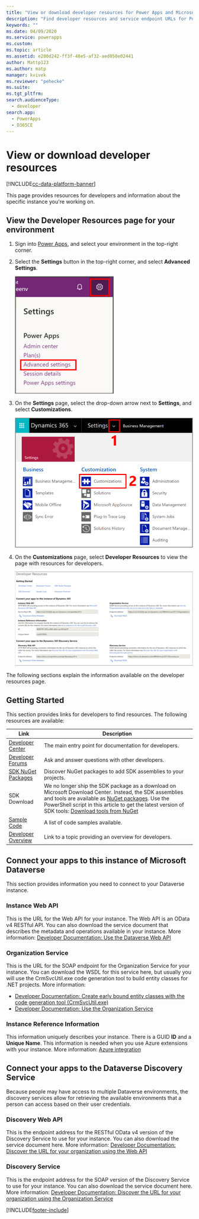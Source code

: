 ```yaml
---
title: "View or download developer resources for Power Apps and Microsoft Dataverse | MicrosoftDocs"
description: "Find developer resources and service endpoint URLs for Power Apps and Microsoft Dataverse"
keywords: ""
ms.date: 04/09/2020
ms.service: powerapps
ms.custom: 
ms.topic: article
ms.assetid: e200d242-ff3f-48e5-af32-aed050e02441
author: Mattp123
ms.author: matp
manager: kvivek
ms.reviewer: "pehecke"
ms.suite: 
ms.tgt_pltfrm: 
search.audienceType: 
  - developer
search.app: 
  - PowerApps
  - D365CE
---
```


# View or download developer resources

[!INCLUDE[cc-data-platform-banner](../../includes/cc-data-platform-banner.md)]

This page provides resources for developers and information about the specific instance you're working on. 

## View the Developer Resources page for your environment

1. Sign into [Power Apps](https://make.powerapps.com), and select your environment in the top-right corner.

1. Select the **Settings** button in the top-right corner, and select **Advanced Settings**.

    ![Advanced Customizations](media/advanced-customizations-menu.png)

1. On the **Settings** page, select the drop-down arrow next to **Settings**, and select **Customizations**.

    ![Select Customizations](media/dev-customization.png)

1. On the **Customizations** page, select **Developer Resources** to view the page with resources for developers.

    ![Developer Resources page](media/developer-resources-page.png)

The following sections explain the information available on the developer resources page.

## Getting Started 

This section provides links for developers to find resources. The following resources are available:


|Link |Description|
|---------|---------|
|[Developer Center](../../index.yml)|The main entry point for documentation for developers.|
|[Developer Forums](https://go.microsoft.com/fwlink/?LinkId=550993)|Ask and answer questions with other developers.|
|[SDK NuGet Packages](https://go.microsoft.com/fwlink/?LinkId=550994)|Discover NuGet packages to add SDK assemblies to your projects.|
|SDK Download|We no longer ship the SDK package as a download on Microsoft Download Center. Instead, the SDK assemblies and tools are available as [NuGet packages](https://go.microsoft.com/fwlink/?LinkId=550994). Use the PowerShell script in this article to get the latest version of SDK tools: [Download tools from NuGet](./download-tools-nuget.md)|
|[Sample Code](https://go.microsoft.com/fwlink/?LinkId=553007)|A list of code samples available.|
|[Developer Overview](./overview.md)|Link to a topic providing an overview for developers.|


## Connect your apps to this instance of Microsoft Dataverse

This section provides information you need to connect to your Dataverse instance.

### Instance Web API

This is the URL for the Web API for your instance. The Web API is an OData v4 RESTful API. You can also download the service document that describes the metadata and operations available in your instance. More information: [Developer Documentation: Use the Dataverse Web API](./webapi/overview.md)

### Organization Service

This is the URL for the SOAP endpoint for the Organization Service for your instance.
You can download the WSDL for this service here, but usually you will use the CrmSvcUtil.exe code generation tool to build entity classes for .NET projects. More information: 
- [Developer Documentation: Create early bound entity classes with the code generation tool (CrmSvcUtil.exe)](./org-service/generate-early-bound-classes.md)
- [Developer Documentation: Use the Organization Service](./org-service/overview.md)

### Instance Reference Information

This information uniquely describes your instance. There is a GUID **ID** and a **Unique Name**.
This information is needed when you use Azure extensions with your instance.
More information: [Azure integration](./azure-integration.md)

## Connect your apps to the Dataverse Discovery Service

Because people may have access to multiple Dataverse environments, the discovery services allow for retrieving the available environments that a person can access based on their user credentials.

### Discovery Web API

This is the endpoint address for the RESTful OData v4 version of the Discovery Service to use for your instance. You can also download the service document here.
More information: [Developer Documentation: Discover the URL for your organization using the Web API](./webapi/discover-url-organization-web-api.md)


### Discovery Service

This is the endpoint address for the SOAP version of the Discovery Service to use for your instance. You can also download the service document here.
More information: [Developer Documentation: Discover the URL for your organization using the Organization Service](./org-service/discovery-service.md)
  
  



[!INCLUDE[footer-include](../../includes/footer-banner.md)]